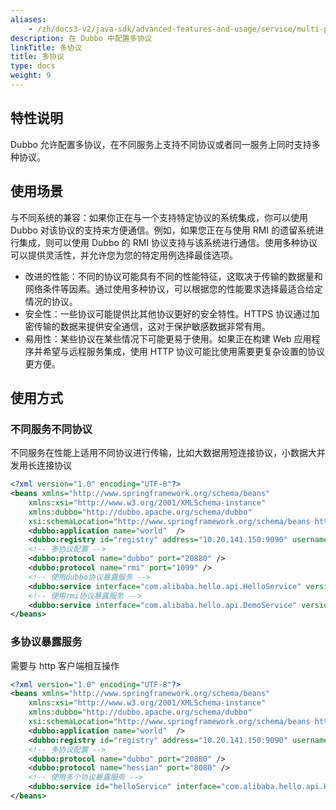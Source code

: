 ```yaml
---
aliases:
    - /zh/docs3-v2/java-sdk/advanced-features-and-usage/service/multi-protocols/
description: 在 Dubbo 中配置多协议
linkTitle: 多协议
title: 多协议
type: docs
weight: 9
---
```



## 特性说明
Dubbo 允许配置多协议，在不同服务上支持不同协议或者同一服务上同时支持多种协议。

## 使用场景

与不同系统的兼容：如果你正在与一个支持特定协议的系统集成，你可以使用 Dubbo 对该协议的支持来方便通信。例如，如果您正在与使用 RMI 的遗留系统进行集成，则可以使用 Dubbo 的 RMI 协议支持与该系统进行通信。使用多种协议可以提供灵活性，并允许您为您的特定用例选择最佳选项。

- 改进的性能：不同的协议可能具有不同的性能特征，这取决于传输的数据量和网络条件等因素。通过使用多种协议，可以根据您的性能要求选择最适合给定情况的协议。
- 安全性：一些协议可能提供比其他协议更好的安全特性。HTTPS 协议通过加密传输的数据来提供安全通信，这对于保护敏感数据非常有用。
- 易用性：某些协议在某些情况下可能更易于使用。如果正在构建 Web 应用程序并希望与远程服务集成，使用 HTTP 协议可能比使用需要更复杂设置的协议更方便。

## 使用方式

### 不同服务不同协议
不同服务在性能上适用不同协议进行传输，比如大数据用短连接协议，小数据大并发用长连接协议

```xml
<?xml version="1.0" encoding="UTF-8"?>
<beans xmlns="http://www.springframework.org/schema/beans"
    xmlns:xsi="http://www.w3.org/2001/XMLSchema-instance"
    xmlns:dubbo="http://dubbo.apache.org/schema/dubbo"
    xsi:schemaLocation="http://www.springframework.org/schema/beans http://www.springframework.org/schema/beans/spring-beans-4.3.xsd http://dubbo.apache.org/schema/dubbo http://dubbo.apache.org/schema/dubbo/dubbo.xsd"> 
    <dubbo:application name="world"  />
    <dubbo:registry id="registry" address="10.20.141.150:9090" username="admin" password="hello1234" />
    <!-- 多协议配置 -->
    <dubbo:protocol name="dubbo" port="20880" />
    <dubbo:protocol name="rmi" port="1099" />
    <!-- 使用dubbo协议暴露服务 -->
    <dubbo:service interface="com.alibaba.hello.api.HelloService" version="1.0.0" ref="helloService" protocol="dubbo" />
    <!-- 使用rmi协议暴露服务 -->
    <dubbo:service interface="com.alibaba.hello.api.DemoService" version="1.0.0" ref="demoService" protocol="rmi" /> 
</beans>
```

### 多协议暴露服务
需要与 http 客户端相互操作

```xml
<?xml version="1.0" encoding="UTF-8"?>
<beans xmlns="http://www.springframework.org/schema/beans"
    xmlns:xsi="http://www.w3.org/2001/XMLSchema-instance"
    xmlns:dubbo="http://dubbo.apache.org/schema/dubbo"
    xsi:schemaLocation="http://www.springframework.org/schema/beans http://www.springframework.org/schema/beans/spring-beans-4.3.xsd http://dubbo.apache.org/schema/dubbo http://dubbo.apache.org/schema/dubbo/dubbo.xsd">
    <dubbo:application name="world"  />
    <dubbo:registry id="registry" address="10.20.141.150:9090" username="admin" password="hello1234" />
    <!-- 多协议配置 -->
    <dubbo:protocol name="dubbo" port="20880" />
    <dubbo:protocol name="hessian" port="8080" />
    <!-- 使用多个协议暴露服务 -->
    <dubbo:service id="helloService" interface="com.alibaba.hello.api.HelloService" version="1.0.0" protocol="dubbo,hessian" />
</beans>
```